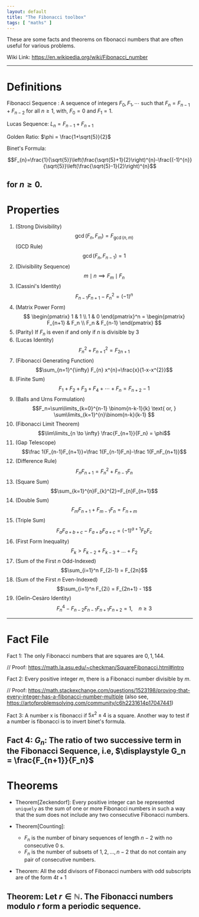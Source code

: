 ```yaml
---
layout: default
title: "The Fibonacci toolbox"
tags: [ "maths" ]
---
```


These are some facts and theorems on fibonacci numbers that are often useful for various problems.

Wiki Link: https://en.wikipedia.org/wiki/Fibonacci_number

----

# Definitions

Fibonacci Sequence : A sequence of integers $F_0, F_1, \cdots$ such that $F_{n} = F_{n-1} + F_{n - 2}$ for all $n \geqslant 1$, with, $F_0 = 0$ and $F_1 = 1$. 

Lucas Sequence: $L_n = F_{n-1} + F_{n + 1}$

Golden Ratio: $\phi =	\frac{1+\sqrt{5}}{2}$

Binet's Formula:

$$F_{n}=\frac{1}{\sqrt{5}}\left(\frac{\sqrt{5}+1}{2}\right)^{n}-\frac{(-1)^{n}}{\sqrt{5}}\left(\frac{\sqrt{5}-1}{2}\right)^{n}$$

for $n \geq 0$.
---

# Properties


1. (Strong Divisibility) $$\operatorname{gcd}(F_n,F_m)= F_{\operatorname{gcd}(n,m)}$$
   (GCD Rule) $$\operatorname{gcd}\left(F_{n}, F_{n-1}\right)=1$$
2. (Divisibility Sequence) $$m \mid n \implies F_m \mid F_n$$
3. (Cassini's Identity) $$F_{n-1}F_{n+1} - {F_n}^2 = (-1)^n$$
4. (Matrix Power Form) $$
\begin{pmatrix} 1 & 1 \\ 1 & 0 \end{pmatrix}^n =
\begin{pmatrix} F_{n+1} & F_n \\ F_n & F_{n-1} \end{pmatrix}
$$
5. (Parity) If $F_n$ is even if and only if $n$ is divisible by $3$
6. (Lucas Identity) $$F_n^2+F_{n+1}^2 = F_{2n+1}  $$
7. (Fibonacci Generating Function) $$\sum_{n=1}^{\infty} F_{n} x^{n}=\frac{x}{1-x-x^{2}}$$
8. (Finite Sum) $$F_1 + F_2 + F_3 + F_4 + \cdots + F_n = F_{n+2} - 1$$
9. (Balls and Urns Formulation) $$F_n=\sum\limits_{k=0}^{n-1} \binom{n-k-1}{k} \text{ or, } 	\sum\limits_{k=1}^{n}\binom{n-k}{k-1} $$ 
10. (Fibonacci Limit Theorem) $$\lim\limits_{n \to \infty} \frac{F_{n+1}}{F_n} = \phi$$ 
11. (Gap Telescope) $$\frac 1{F_{n-1}F_{n+1}}=\frac 1{F_{n-1}F_n}-\frac 1{F_nF_{n+1}}$$
12. (Difference Rule) $$F_nF_{n+1}=F_n^2+F_{n-1}F_n$$
13. (Square Sum) $$\sum_{k=1}^{n}F_{k}^{2}=F_{n}F_{n+1}$$
14. (Double Sum)$$F_{m}F_{n+1} + F_{m-1}F_{n} = F_{n+m}$$
15. (Triple Sum) $$F_a F_{a+b+c}-F_{a+b}F_{a+c}=(-1)^{a+1} F_b F_c$$
16. (First Form Inequality) $$F_k > F_{k-2}+F_{k-3}+\ldots+F_2$$
17. (Sum of the First $n$ Odd-Indexed) $$\sum_{i=1}^n F_{2i-1} = F_{2n}$$
18. (Sum of the First $n$ Even-Indexed) $$\sum_{i=1}^n F_{2i} = F_{2n+1} - 1$$
18. (Gelin-Cesàro Identity) $$F_{n}^{4}-F_{n-2} F_{n-1} F_{n+1} F_{n+2}=1, \quad n \geq 3$$  

--- 

# Fact File

Fact 1: The only Fibonacci numbers that are squares are $0, 1, 144.$ 

// Proof: https://math.la.asu.edu/~checkman/SquareFibonacci.html#intro

Fact 2: Every positive integer $m$, there is a Fibonacci number divisible by $m$.

// Proof: https://math.stackexchange.com/questions/1523198/proving-that-every-integer-has-a-fibonacci-number-multiple (also see, https://artofproblemsolving.com/community/c6h2231614p17047441)

Fact 3: A number x is fibonacci if $5x^2 \pm 4$ is a square. Another way to test if a number is fibonacci is to invert binet's formula.

Fact 4: $G_n$: The ratio of two successive term in the Fibonacci Sequence, i.e, $\displaystyle G_n = \frac{F_{n+1}}{F_n}$
---

# Theorems

* Theorem[Zeckendorf]: Every positive integer can be represented `uniquely` as the sum of one or more Fibonacci numbers in such a way that the sum does not include any two consecutive Fibonacci numbers.

* Theorem[Counting]: 

   + $F_{n}$ is the number of binary sequences of length $n-2$ with no consecutive 0 s.
   + $F_{n}$ is the number of subsets of ${1,2, \ldots, n-2}$ that do not contain any pair of consecutive numbers.

*  Theorem: All the odd divisors of Fibonacci numbers with odd subscripts are of
the form $4t + 1$

Theorem: Let $r \in \mathbb{N}$. The Fibonacci numbers modulo $r$ form a periodic sequence.
---
